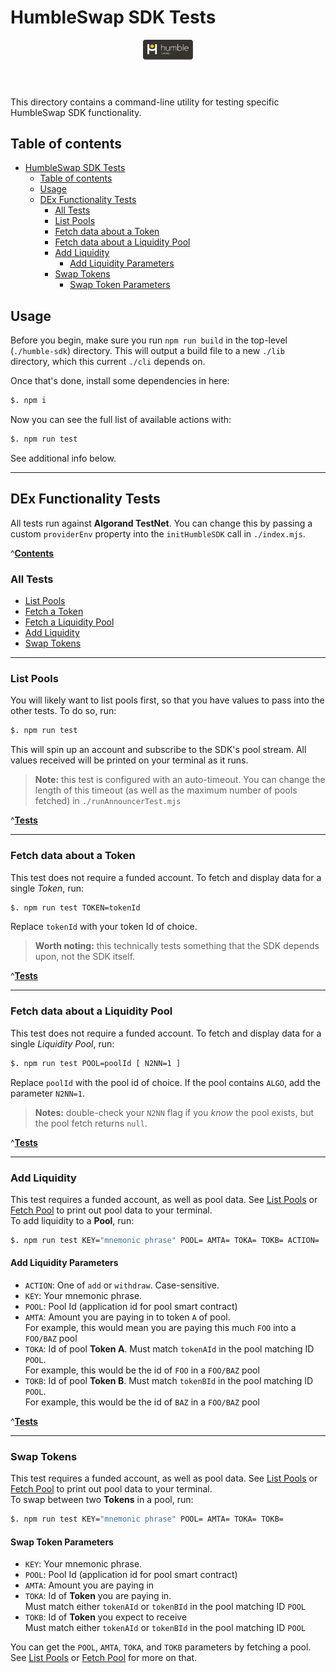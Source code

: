 # HumbleSwap SDK Tests

<header>
  <img src="./../logo-white.svg" width="80" height="auto">
</header>

This directory contains a command-line utility for testing specific HumbleSwap SDK functionality. 

## Table of contents
- [HumbleSwap SDK Tests](#humbleswap-sdk-tests)
  - [Table of contents](#table-of-contents)
  - [Usage](#usage)
  - [DEx Functionality Tests](#dex-functionality-tests)
    - [All Tests](#all-tests)
    - [List Pools](#list-pools)
    - [Fetch data about a Token](#fetch-data-about-a-token)
    - [Fetch data about a Liquidity Pool](#fetch-data-about-a-liquidity-pool)
    - [Add Liquidity](#add-liquidity)
      - [Add Liquidity Parameters](#add-liquidity-parameters)
    - [Swap Tokens](#swap-tokens)
      - [Swap Token Parameters](#swap-token-parameters)

## Usage
Before you begin, make sure you run `npm run build` in the top-level (`./humble-sdk`) directory. 
This will output a build file to a new `./lib` directory, which this current `./cli` depends on. 

Once that's done, install some dependencies in here:
```bash
$. npm i
```

Now you can see the full list of available actions with:
```bash
$. npm run test
```

See additional info below.

---


## DEx Functionality Tests
All tests run against **Algorand TestNet**. You can change this by passing a custom `providerEnv` property into 
the `initHumbleSDK` call in `./index.mjs`.

^[**Contents**](#table-of-contents)

### All Tests
  * [List Pools](#list-pools)
  * [Fetch a Token](#fetch-data-about-a-token)
  * [Fetch a Liquidity Pool](#fetch-data-about-a-liquidity-pool)
  * [Add Liquidity](#add-liquidity)
  * [Swap Tokens](#swap-tokens)

---

### List Pools
You will likely want to list pools first, so that you have values to pass into the other tests. To do so, run:
```bash
$. npm run test
```
This will spin up an account and subscribe to the SDK's pool stream. All values received will be printed on your terminal 
as it runs.
> **Note:** this test is configured with an auto-timeout. You can change the length of this timeout (as well as the maximum 
> number of pools fetched) in `./runAnnouncerTest.mjs`

^[**Tests**](#dex-functionality-tests)

---

### Fetch data about a Token
This test does not require a funded account. To fetch and display data for a single *Token*, run:
```bash
$. npm run test TOKEN=tokenId 
```
Replace `tokenId` with your token Id of choice.
> **Worth noting:** this technically tests something that the SDK depends upon, not the SDK itself. 

^[**Tests**](#dex-functionality-tests)

---

### Fetch data about a Liquidity Pool
This test does not require a funded account. To fetch and display data for a single *Liquidity Pool*, run:
```bash
$. npm run test POOL=poolId [ N2NN=1 ]
```
Replace `poolId` with the pool id of choice. If the pool contains `ALGO`, add the parameter `N2NN=1`.
> **Notes:** double-check your `N2NN` flag if you *know* the pool exists, but the pool fetch returns `null`.

^[**Tests**](#dex-functionality-tests)

---

### Add Liquidity
This test requires a funded account, as well as pool data. See [List Pools](#list-pools) or 
[Fetch Pool](#fetch-data-about-a-liquidity-pool) to print out pool data to your terminal.\
To add liquidity to a **Pool**, run: 
```bash
$. npm run test KEY="mnemonic phrase" POOL= AMTA= TOKA= TOKB= ACTION=
```
#### Add Liquidity Parameters
* `ACTION`: One of `add` or `withdraw`. Case-sensitive.
* `KEY`: Your mnemonic phrase. 
* `POOL`: Pool Id (application id for pool smart contract)
* `AMTA`: Amount you are paying in to token `A` of pool.\
  For example, this would mean you are paying this much `FOO` into a `FOO/BAZ` pool
* `TOKA`: Id of pool **Token A**. Must match `tokenAId` in the pool matching ID `POOL`.\
  For example, this would be the id of `FOO` in a `FOO/BAZ` pool
* `TOKB`: Id of pool **Token B**. Must match `tokenBId` in the pool matching ID `POOL`.\
  For example, this would be the id of `BAZ` in a `FOO/BAZ` pool

^[**Tests**](#dex-functionality-tests)

---

### Swap Tokens
This test requires a funded account, as well as pool data. See [List Pools](#list-pools) or 
[Fetch Pool](#fetch-data-about-a-liquidity-pool) to print out pool data to your terminal.\
To swap between two **Tokens** in a pool, run: 
```bash
$. npm run test KEY="mnemonic phrase" POOL= AMTA= TOKA= TOKB=
```
#### Swap Token Parameters
* `KEY`: Your mnemonic phrase. 
* `POOL`: Pool Id (application id for pool smart contract)
* `AMTA`: Amount you are paying in 
* `TOKA`: Id of **Token** you are paying in.\
  Must match either `tokenAId` or `tokenBId` in the pool matching ID `POOL`
* `TOKB`: Id of **Token** you expect to receive\
  Must match either `tokenAId` or `tokenBId` in the pool matching ID `POOL`

You can get the `POOL`, `AMTA`, `TOKA`, and `TOKB` parameters by fetching a pool.\
See [List Pools](#list-pools) or [Fetch Pool](#fetch-data-about-a-liquidity-pool) for more on that. 
